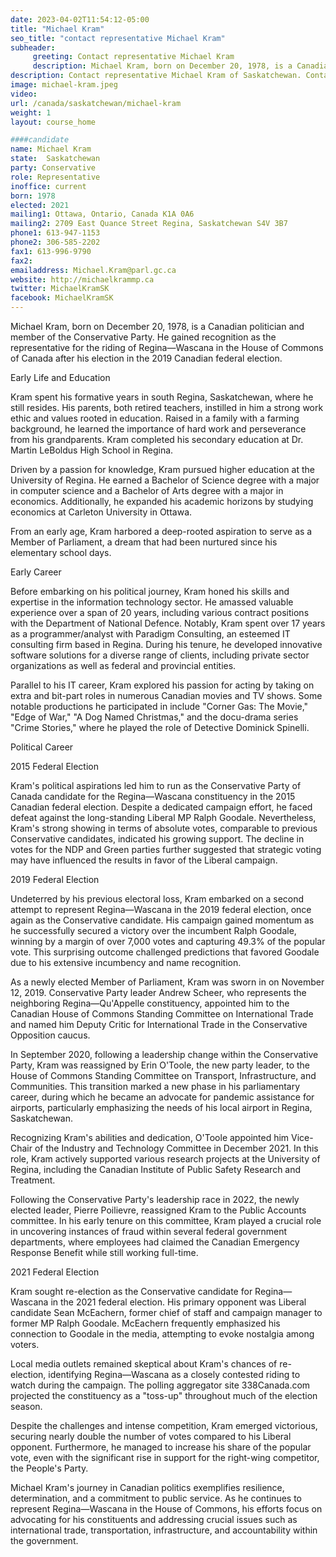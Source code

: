 ```yaml
---
date: 2023-04-02T11:54:12-05:00
title: "Michael Kram"
seo_title: "contact representative Michael Kram"
subheader:
     greeting: Contact representative Michael Kram
     description: Michael Kram, born on December 20, 1978, is a Canadian politician and member of the Conservative Party. He gained recognition as the representative for the riding of Regina—Wascana in the House of Commons of Canada after his election in the 2019 Canadian federal election.
description: Contact representative Michael Kram of Saskatchewan. Contact information for Michael Kram includes email address, phone number, and mailing address.
image: michael-kram.jpeg
video:
url: /canada/saskatchewan/michael-kram
weight: 1
layout: course_home

####candidate
name: Michael Kram
state:	Saskatchewan
party: Conservative
role: Representative
inoffice: current
born: 1978
elected: 2021
mailing1: Ottawa, Ontario, Canada K1A 0A6
mailing2: 2709 East Quance Street Regina, Saskatchewan S4V 3B7
phone1: 613-947-1153
phone2: 306-585-2202
fax1: 613-996-9790
fax2:
emailaddress: Michael.Kram@parl.gc.ca
website: http://michaelkrammp.ca
twitter: MichaelKramSK
facebook: MichaelKramSK
---
```


Michael Kram, born on December 20, 1978, is a Canadian politician and member of the Conservative Party. He gained recognition as the representative for the riding of Regina—Wascana in the House of Commons of Canada after his election in the 2019 Canadian federal election.

Early Life and Education

Kram spent his formative years in south Regina, Saskatchewan, where he still resides. His parents, both retired teachers, instilled in him a strong work ethic and values rooted in education. Raised in a family with a farming background, he learned the importance of hard work and perseverance from his grandparents. Kram completed his secondary education at Dr. Martin LeBoldus High School in Regina.

Driven by a passion for knowledge, Kram pursued higher education at the University of Regina. He earned a Bachelor of Science degree with a major in computer science and a Bachelor of Arts degree with a major in economics. Additionally, he expanded his academic horizons by studying economics at Carleton University in Ottawa.

From an early age, Kram harbored a deep-rooted aspiration to serve as a Member of Parliament, a dream that had been nurtured since his elementary school days.

Early Career

Before embarking on his political journey, Kram honed his skills and expertise in the information technology sector. He amassed valuable experience over a span of 20 years, including various contract positions with the Department of National Defence. Notably, Kram spent over 17 years as a programmer/analyst with Paradigm Consulting, an esteemed IT consulting firm based in Regina. During his tenure, he developed innovative software solutions for a diverse range of clients, including private sector organizations as well as federal and provincial entities.

Parallel to his IT career, Kram explored his passion for acting by taking on extra and bit-part roles in numerous Canadian movies and TV shows. Some notable productions he participated in include "Corner Gas: The Movie," "Edge of War," "A Dog Named Christmas," and the docu-drama series "Crime Stories," where he played the role of Detective Dominick Spinelli.

Political Career

2015 Federal Election

Kram's political aspirations led him to run as the Conservative Party of Canada candidate for the Regina—Wascana constituency in the 2015 Canadian federal election. Despite a dedicated campaign effort, he faced defeat against the long-standing Liberal MP Ralph Goodale. Nevertheless, Kram's strong showing in terms of absolute votes, comparable to previous Conservative candidates, indicated his growing support. The decline in votes for the NDP and Green parties further suggested that strategic voting may have influenced the results in favor of the Liberal campaign.

2019 Federal Election

Undeterred by his previous electoral loss, Kram embarked on a second attempt to represent Regina—Wascana in the 2019 federal election, once again as the Conservative candidate. His campaign gained momentum as he successfully secured a victory over the incumbent Ralph Goodale, winning by a margin of over 7,000 votes and capturing 49.3% of the popular vote. This surprising outcome challenged predictions that favored Goodale due to his extensive incumbency and name recognition.

As a newly elected Member of Parliament, Kram was sworn in on November 12, 2019. Conservative Party leader Andrew Scheer, who represents the neighboring Regina—Qu'Appelle constituency, appointed him to the Canadian House of Commons Standing Committee on International Trade and named him Deputy Critic for International Trade in the Conservative Opposition caucus.

In September 2020, following a leadership change within the Conservative Party, Kram was reassigned by Erin O'Toole, the new party leader, to the House of Commons Standing Committee on Transport, Infrastructure, and Communities. This transition marked a new phase in his parliamentary career, during which he became an advocate for pandemic assistance for airports, particularly emphasizing the needs of his local airport in Regina, Saskatchewan.

Recognizing Kram's abilities and dedication, O'Toole appointed him Vice-Chair of the Industry and Technology Committee in December 2021. In this role, Kram actively supported various research projects at the University of Regina, including the Canadian Institute of Public Safety Research and Treatment.

Following the Conservative Party's leadership race in 2022, the newly elected leader, Pierre Poilievre, reassigned Kram to the Public Accounts committee. In his early tenure on this committee, Kram played a crucial role in uncovering instances of fraud within several federal government departments, where employees had claimed the Canadian Emergency Response Benefit while still working full-time.

2021 Federal Election

Kram sought re-election as the Conservative candidate for Regina—Wascana in the 2021 federal election. His primary opponent was Liberal candidate Sean McEachern, former chief of staff and campaign manager to former MP Ralph Goodale. McEachern frequently emphasized his connection to Goodale in the media, attempting to evoke nostalgia among voters.

Local media outlets remained skeptical about Kram's chances of re-election, identifying Regina—Wascana as a closely contested riding to watch during the campaign. The polling aggregator site 338Canada.com projected the constituency as a "toss-up" throughout much of the election season.

Despite the challenges and intense competition, Kram emerged victorious, securing nearly double the number of votes compared to his Liberal opponent. Furthermore, he managed to increase his share of the popular vote, even with the significant rise in support for the right-wing competitor, the People's Party.

Michael Kram's journey in Canadian politics exemplifies resilience, determination, and a commitment to public service. As he continues to represent Regina—Wascana in the House of Commons, his efforts focus on advocating for his constituents and addressing crucial issues such as international trade, transportation, infrastructure, and accountability within the government.
